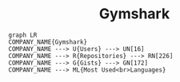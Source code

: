 <h1 align="center">Gymshark</h1>

```mermaid
graph LR
COMPANY_NAME{Gymshark}
COMPANY_NAME ---> U{Users} ---> UN[16]
COMPANY_NAME ---> R{Repositories} ---> RN[226]
COMPANY_NAME ---> G{Gists} ---> GN[172]
COMPANY_NAME ---> ML{Most Used<br>Languages}
```
